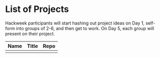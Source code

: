 # List of Projects

Hackweek participants will start hashing out project ideas on Day 1, self-form into groups of 2-6, and
then get to work. On Day 5, each group will present on their project. 

| Name | Title | Repo |
|:-----|:------|:-----|
|  |  |  |
